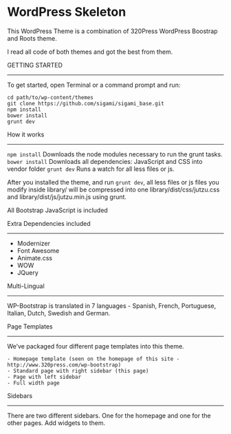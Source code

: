 WordPress Skeleton
===================

This WordPress Theme is a combination of 320Press WordPress Boostrap and Roots theme. 

I read all code of both themes and got the best from them.

GETTING STARTED
_______________

To get started, open Terminal or a command prompt and run:

	cd path/to/wp-content/themes
	git clone https://github.com/sigami/sigami_base.git
	npm install
	bower install
	grunt dev

How it works
____________

`npm install` Downloads the node modules necessary to run the grunt tasks.
`bower install` Downloads all dependencies: JavaScript and CSS into vendor folder
`grunt dev` Runs a watch for all less files or js.

After you installed the theme, and run `grunt dev`, all less files or js files you modify inside library/ will be compressed into one library/dist/css/jutzu.css and library/dist/js/jutzu.min.js using grunt.

All Bootstrap JavaScript is included

Extra Dependencies included 
___________________________

* Modernizer
* Font Awesome
* Animate.css
* WOW
* JQuery

Multi-Lingual
_____________

WP-Bootstrap is translated in 7 languages - Spanish, French, Portuguese, Italian, Dutch, Swedish and German. 

Page Templates
______________

We’ve packaged four different page templates into this theme.

    - Homepage template (seen on the homepage of this site - http://www.320press.com/wp-bootstrap)
    - Standard page with right sidebar (this page)
    - Page with left sidebar
    - Full width page


Sidebars
________

There are two different sidebars. One for the homepage and one for the other pages. Add widgets to them.
